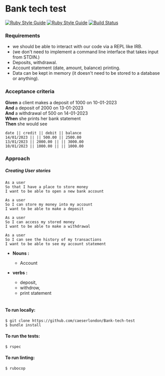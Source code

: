 # Bank tech test

[![Ruby Style Guide](https://img.shields.io/badge/code_style-rubocop-brightgreen.svg)](https://github.com/rubocop/rubocop)
[![Ruby Style Guide](https://img.shields.io/badge/code_style-community-brightgreen.svg)](https://rubystyle.guide)
[![Build Status](https://github.com/rspec/rspec-mocks/workflows/RSpec%20CI/badge.svg)](https://github.com/rspec/rspec-mocks/actions)


### Requirements

* we should be able to interact with our code via a REPL like IRB.
* (we don't need to implement a command line interface that takes input from STDIN.)
* Deposits, withdrawal.
* Account statement (date, amount, balance) printing.
* Data can be kept in memory (it doesn't need to be stored to a database or anything).

### Acceptance criteria

**Given** a client makes a deposit of 1000 on 10-01-2023  
**And** a deposit of 2000 on 13-01-2023  
**And** a withdrawal of 500 on 14-01-2023  
**When** she prints her bank statement  
**Then** she would see

```text
date || credit || debit || balance
14/01/2023 || || 500.00 || 2500.00
13/01/2023 || 2000.00 || || 3000.00
10/01/2023 || 1000.00 || || 1000.00
```


### Approach

##### Creating User stories

```
As a user
So that I have a place to store money
I want to be able to open a new bank account
```

```
As a user
So I can store my money into my account
I want to be able to make a deposit
```

```
As a user
So I can access my stored money
I want to be able to make a withdrawal
```

```
As a user
So I can see the history of my transactions
I want to be able to see my account statement
```

- **Nouns :**

  - Account

- **verbs :**

  - deposit,
  - withdrow,
  - print statement

  <br>





#### To run locally:  
```
$ git clone https://github.com/caeserlondon/Bank-tech-test  
$ bundle install 
```
#### To run the tests:  
```
$ rspec
```

#### To run linting:

```
$ rubocop
```
